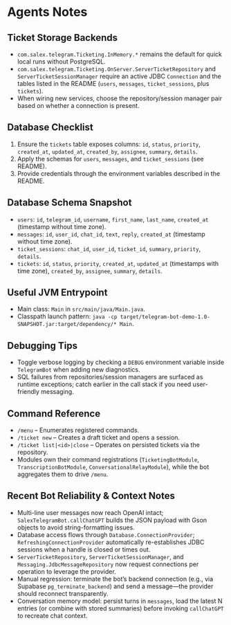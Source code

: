 # Agents Notes

## Ticket Storage Backends
- `com.salex.telegram.Ticketing.InMemory.*` remains the default for quick local runs without PostgreSQL.
- `com.salex.telegram.Ticketing.OnServer.ServerTicketRepository` and `ServerTicketSessionManager` require an active JDBC `Connection` and the tables listed in the README (`users`, `messages`, `ticket_sessions`, plus `tickets`).
- When wiring new services, choose the repository/session manager pair based on whether a connection is present.

## Database Checklist
1. Ensure the `tickets` table exposes columns: `id`, `status`, `priority`, `created_at`, `updated_at`, `created_by`, `assignee`, `summary`, `details`.
2. Apply the schemas for `users`, `messages`, and `ticket_sessions` (see README).
3. Provide credentials through the environment variables described in the README.

## Database Schema Snapshot
- `users`: `id`, `telegram_id`, `username`, `first_name`, `last_name`, `created_at` (timestamp without time zone).
- `messages`: `id`, `user_id`, `chat_id`, `text`, `reply`, `created_at` (timestamp without time zone).
- `ticket_sessions`: `chat_id`, `user_id`, `ticket_id`, `summary`, `priority`, `details`.
- `tickets`: `id`, `status`, `priority`, `created_at`, `updated_at` (timestamps with time zone), `created_by`, `assignee`, `summary`, `details`.

## Useful JVM Entrypoint
- Main class: `Main` in `src/main/java/Main.java`.
- Classpath launch pattern: `java -cp target/telegram-bot-demo-1.0-SNAPSHOT.jar:target/dependency/* Main`.

## Debugging Tips
- Toggle verbose logging by checking a `DEBUG` environment variable inside `TelegramBot` when adding new diagnostics.
- SQL failures from repositories/session managers are surfaced as runtime exceptions; catch earlier in the call stack if you need user-friendly messaging.

## Command Reference
- `/menu` – Enumerates registered commands.
- `/ticket new` – Creates a draft ticket and opens a session.
- `/ticket list|<id>|close` – Operates on persisted tickets via the repository.
- Modules own their command registrations (`TicketingBotModule`, `TranscriptionBotModule`, `ConversationalRelayModule`), while the bot aggregates them to drive `/menu`.

## Recent Bot Reliability & Context Notes
- Multi-line user messages now reach OpenAI intact; `SalexTelegramBot.callChatGPT` builds the JSON payload with Gson objects to avoid string-formatting issues.
- Database access flows through `Database.ConnectionProvider`; `RefreshingConnectionProvider` automatically re-establishes JDBC sessions when a handle is closed or times out.
- `ServerTicketRepository`, `ServerTicketSessionManager`, and `Messaging.JdbcMessageRepository` now request connections per operation to leverage the provider.
- Manual regression: terminate the bot’s backend connection (e.g., via Supabase `pg_terminate_backend`) and send a message—the provider should reconnect transparently.
- Conversation memory model: persist turns in `messages`, load the latest N entries (or combine with stored summaries) before invoking `callChatGPT` to recreate chat context.
